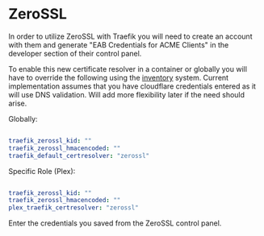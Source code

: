 # ZeroSSL

In order to utilize ZeroSSL with Traefik you will need to create an account with them and generate "EAB Credentials for ACME Clients" in the developer section of their control panel.

To enable this new certificate resolver in a container or globally you will have to override the following using the [inventory](../saltbox/inventory/index.md) system. Current implementation assumes that you have cloudflare credentials entered as it will use DNS validation. Will add more flexibility later if the need should arise.

Globally:

``` yaml

traefik_zerossl_kid: ""
traefik_zerossl_hmacencoded: ""
traefik_default_certresolver: "zerossl"

```

Specific Role (Plex):

``` yaml

traefik_zerossl_kid: ""
traefik_zerossl_hmacencoded: ""
plex_traefik_certresolver: "zerossl"

```

Enter the credentials you saved from the ZeroSSL control panel.
